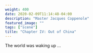 ```yaml
---
weight: 400
date: 2020-02-09T11:14:48-04:00
description: "Master Jacques Coppenole"
featured_image: ""
tags: ["scene"]
title: "Chapter IV: Out of China"
---
```

The world was waking up ...
